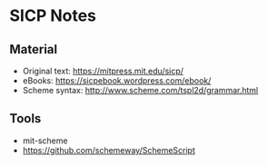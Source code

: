 # SICP Notes

## Material

* Original text: https://mitpress.mit.edu/sicp/
* eBooks: https://sicpebook.wordpress.com/ebook/
* Scheme syntax: http://www.scheme.com/tspl2d/grammar.html

## Tools

* mit-scheme
* https://github.com/schemeway/SchemeScript
